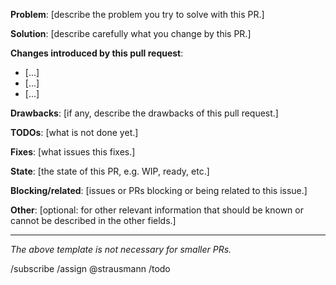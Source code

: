 **Problem**: [describe the problem you try to solve with this PR.]

**Solution**: [describe carefully what you change by this PR.]

**Changes introduced by this pull request**:

- [...]
- [...]
- [...]

**Drawbacks**: [if any, describe the drawbacks of this pull request.]

**TODOs**: [what is not done yet.]

**Fixes**: [what issues this fixes.]

**State**: [the state of this PR, e.g. WIP, ready, etc.]

**Blocking/related**: [issues or PRs blocking or being related to this issue.]

**Other**: [optional: for other relevant information that should be known or cannot be described in the other fields.]

------

_The above template is not necessary for smaller PRs._

/subscribe
/assign @strausmann
/todo
